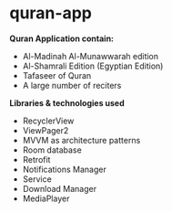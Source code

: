 # quran-app

**Quran Application contain:**

* Al-Madinah Al-Munawwarah edition
* Al-Shamrali Edition (Egyptian Edition)
* Tafaseer of Quran
* A large number of reciters

**Libraries & technologies used**

* RecyclerView
* ViewPager2
* MVVM as architecture patterns
* Room database
* Retrofit
* Notifications Manager
* Service
* Download Manager
* MediaPlayer
